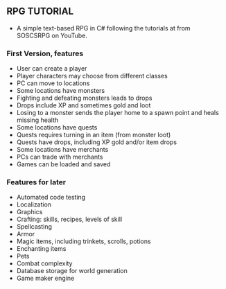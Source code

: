 ## RPG TUTORIAL
- A simple text-based RPG in C# following the tutorials at from SOSCSRPG on YouTube.

### First Version, features
- User can create a player
- Player characters may choose from different classes
- PC can move to locations
- Some locations have monsters
- Fighting and defeating monsters leads to drops
- Drops include XP and sometimes gold and loot
- Losing to a monster sends the player home to a spawn point and heals missing health
- Some locations have quests
- Quests requires turning in an item (from monster loot)
- Quests have drops, including XP gold and/or item drops
- Some locations have merchants
- PCs can trade with merchants
- Games can be loaded and saved

### Features for later
- Automated code testing
- Localization
- Graphics
- Crafting: skills, recipes, levels of skill
- Spellcasting
- Armor
- Magic items, including trinkets, scrolls, potions
- Enchanting items
- Pets
- Combat complexity
- Database storage for world generation
- Game maker engine
